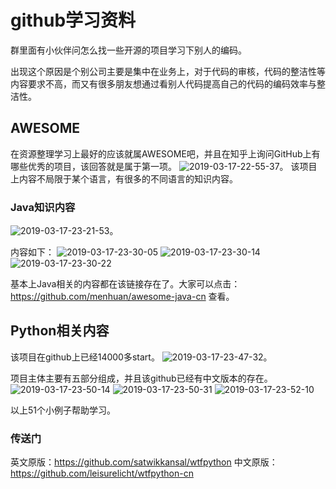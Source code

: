 # github学习资料

群里面有小伙伴问怎么找一些开源的项目学习下别人的编码。

出现这个原因是个别公司主要是集中在业务上，对于代码的审核，代码的整洁性等内容要求不高，而又有很多朋友想通过看别人代码提高自己的代码的编码效率与整洁性。

## AWESOME

在资源整理学习上最好的应该就属AWESOME吧，并且在知乎上询问GitHub上有哪些优秀的项目，该回答就是属于第一项。
![2019-03-17-22-55-37](http://jikelearn.cn/2019-03-17-22-55-37.png)。
该项目上内容不局限于某个语言，有很多的不同语言的知识内容。

### Java知识内容

![2019-03-17-23-21-53](http://jikelearn.cn/2019-03-17-23-21-53.png)。

内容如下：
![2019-03-17-23-30-05](http://jikelearn.cn/2019-03-17-23-30-05.png)
![2019-03-17-23-30-14](http://jikelearn.cn/2019-03-17-23-30-14.png)
![2019-03-17-23-30-22](http://jikelearn.cn/2019-03-17-23-30-22.png)

基本上Java相关的内容都在该链接存在了。大家可以点击：https://github.com/menhuan/awesome-java-cn  查看。

## Python相关内容

该项目在github上已经14000多start。
![2019-03-17-23-47-32](http://jikelearn.cn/2019-03-17-23-47-32.png)。

项目主体主要有五部分组成，并且该github已经有中文版本的存在。
![2019-03-17-23-50-14](http://jikelearn.cn/2019-03-17-23-50-14.png)
![2019-03-17-23-50-31](http://jikelearn.cn/2019-03-17-23-50-31.png)
![2019-03-17-23-52-10](http://jikelearn.cn/2019-03-17-23-52-10.png)

以上51个小例子帮助学习。

### 传送门

英文原版：https://github.com/satwikkansal/wtfpython
中文原版：https://github.com/leisurelicht/wtfpython-cn